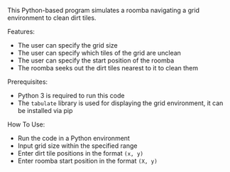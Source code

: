 This Python-based program simulates a roomba navigating a grid environment to clean dirt tiles.

Features:
  - The user can specify the grid size
  - The user can specify which tiles of the grid are unclean
  - The user can specify the start position of the roomba
  - The roomba seeks out the dirt tiles nearest to it to clean them

Prerequisites:
  - Python 3 is required to run this code
  - The `tabulate` library is used for displaying the grid environment, it can be installed via pip

How To Use:
  - Run the code in a Python environment
  - Input grid size within the specified range
  - Enter dirt tile positions in the format `(x, y)`
  - Enter roomba start position in the format `(X, y)`
